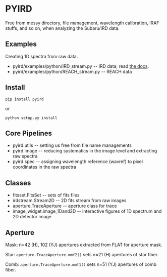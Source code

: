 PYIRD
===========

Free from messy directory, file management, wavelength calibration, IRAF stuffs, and so on, when analyzing the Subaru/IRD data.


Examples
------------------

Creating 1D spectra from raw data.
- pyird/examples/python/IRD_stream.py -- IRD data; read [the docs](https://secondearths.sakura.ne.jp/pyird/tutorials/IRD_stream.html).
- pyird/examples/python/REACH_stream.py -- REACH data


Install
------------------

```
pip install pyird
```

or

```
python setup.py install
```


Core Pipelines
------------------

- pyird.utils -- setting us free from file name managements
- pyird.image -- reducing systematics in the image level and extracting raw spectra
- pyird.spec -- assigning wavelength reference (wavref) to pixel coordinates in the raw spectra


Classes
------------------

- fitsset.FitsSet --  sets of fits files
- irdstream.Stream2D -- 2D fits stream from raw images
- aperture.TraceAperture -- aperture class for trace
- image_widget.image_1Dand2D -- interactive figures of 1D spectrum and 2D detector image

Aperture
------------------------------

Mask: n=42 (H), 102 (YJ) apertures extracted from FLAT for aperture mask.

Star: `aperture.TraceAperture.mmf2()` sets n=21 (H) apertures of star fiber.

Comb: `aperture.TraceAperture.mmf1()` sets n=51 (YJ) apertures of comb fiber.
